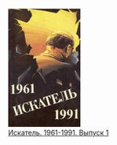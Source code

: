 ![](Искатель.%201961-1991.%20Выпуск%201.jpg)  
[Искатель. 1961-1991. Выпуск 1](Искатель.%201961-1991.%20Выпуск%201.txt)
